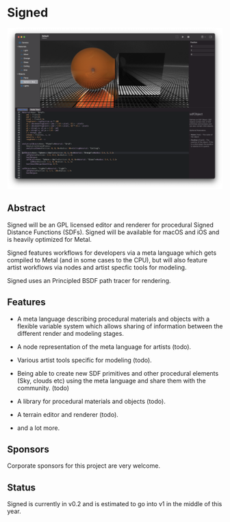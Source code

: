 # Signed

![screenshot](images/screen.png)

## Abstract

Signed will be an GPL licensed editor and renderer for procedural Signed Distance Functions (SDFs). Signed will be available for macOS and iOS and is heavily optimized for Metal.

Signed features workflows for developers via a meta language which gets compiled to Metal (and in some cases to the CPU), but will also feature artist workflows via nodes and artist specfic tools for modeling.

Signed uses an Principled BSDF path tracer for rendering.

## Features

* A meta language describing procedural materials and objects with a flexible variable system which allows sharing of information between the different render and modeling stages.

* A node representation of the meta language for artists (todo).

* Various artist tools specific for modeling (todo).

* Being able to create new SDF primitives and other procedural elements (Sky, clouds etc) using the meta language and share them with the community. (todo)

* A library for procedural materials and objects (todo).

* A terrain editor and renderer (todo).

* and a lot more.

## Sponsors

Corporate sponsors for this project are very welcome.

## Status

Signed is currently in v0.2 and is estimated to go into v1 in the middle of this year.